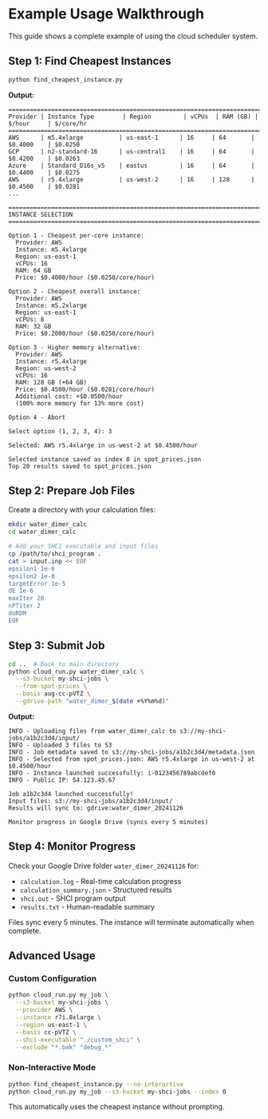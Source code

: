 # Example Usage Walkthrough

This guide shows a complete example of using the cloud scheduler system.

## Step 1: Find Cheapest Instances

```bash
python find_cheapest_instance.py
```

**Output:**
```
====================================================================================================
Provider | Instance Type        | Region         | vCPUs  | RAM (GB) | $/hour     | $/core/hr 
====================================================================================================
AWS      | m5.4xlarge          | us-east-1      | 16     | 64       | $0.4000    | $0.0250   
GCP      | n2-standard-16      | us-central1    | 16     | 64       | $0.4200    | $0.0263   
Azure    | Standard_D16s_v5    | eastus         | 16     | 64       | $0.4400    | $0.0275   
AWS      | r5.4xlarge          | us-west-2      | 16     | 128      | $0.4500    | $0.0281   
...

====================================================================================================
INSTANCE SELECTION
====================================================================================================

Option 1 - Cheapest per-core instance:
  Provider: AWS
  Instance: m5.4xlarge
  Region: us-east-1
  vCPUs: 16
  RAM: 64 GB
  Price: $0.4000/hour ($0.0250/core/hour)

Option 2 - Cheapest overall instance:
  Provider: AWS
  Instance: m5.2xlarge
  Region: us-east-1
  vCPUs: 8
  RAM: 32 GB
  Price: $0.2000/hour ($0.0250/core/hour)

Option 3 - Higher memory alternative:
  Provider: AWS
  Instance: r5.4xlarge
  Region: us-west-2
  vCPUs: 16
  RAM: 128 GB (+64 GB)
  Price: $0.4500/hour ($0.0281/core/hour)
  Additional cost: +$0.0500/hour
  (100% more memory for 13% more cost)

Option 4 - Abort

Select option (1, 2, 3, 4): 3

Selected: AWS r5.4xlarge in us-west-2 at $0.4500/hour

Selected instance saved as index 0 in spot_prices.json
Top 20 results saved to spot_prices.json
```

## Step 2: Prepare Job Files

Create a directory with your calculation files:

```bash
mkdir water_dimer_calc
cd water_dimer_calc

# Add your SHCI executable and input files
cp /path/to/shci_program .
cat > input.inp << EOF
epsilon1 1e-6
epsilon2 1e-8
targetError 1e-5
dE 1e-6
maxIter 20
nPTiter 2
doRDM
EOF
```

## Step 3: Submit Job

```bash
cd ..  # Back to main directory
python cloud_run.py water_dimer_calc \
  --s3-bucket my-shci-jobs \
  --from-spot-prices \
  --basis aug-cc-pVTZ \
  --gdrive-path "water_dimer_$(date +%Y%m%d)"
```

**Output:**
```
INFO - Uploading files from water_dimer_calc to s3://my-shci-jobs/a1b2c3d4/input/
INFO - Uploaded 3 files to S3
INFO - Job metadata saved to s3://my-shci-jobs/a1b2c3d4/metadata.json
INFO - Selected from spot_prices.json: AWS r5.4xlarge in us-west-2 at $0.4500/hour
INFO - Instance launched successfully: i-0123456789abcdef0
INFO - Public IP: 54.123.45.67

Job a1b2c3d4 launched successfully!
Input files: s3://my-shci-jobs/a1b2c3d4/input/
Results will sync to: gdrive:water_dimer_20241126

Monitor progress in Google Drive (syncs every 5 minutes)
```

## Step 4: Monitor Progress

Check your Google Drive folder `water_dimer_20241126` for:

- `calculation.log` - Real-time calculation progress
- `calculation_summary.json` - Structured results
- `shci.out` - SHCI program output
- `results.txt` - Human-readable summary

Files sync every 5 minutes. The instance will terminate automatically when complete.

## Advanced Usage

### Custom Configuration

```bash
python cloud_run.py my_job \
  --s3-bucket my-shci-jobs \
  --provider AWS \
  --instance r7i.8xlarge \
  --region us-east-1 \
  --basis cc-pVTZ \
  --shci-executable "./custom_shci" \
  --exclude "*.bak" "debug_*"
```

### Non-Interactive Mode

```bash
python find_cheapest_instance.py --no-interactive
python cloud_run.py my_job --s3-bucket my-shci-jobs --index 0
```

This automatically uses the cheapest instance without prompting.